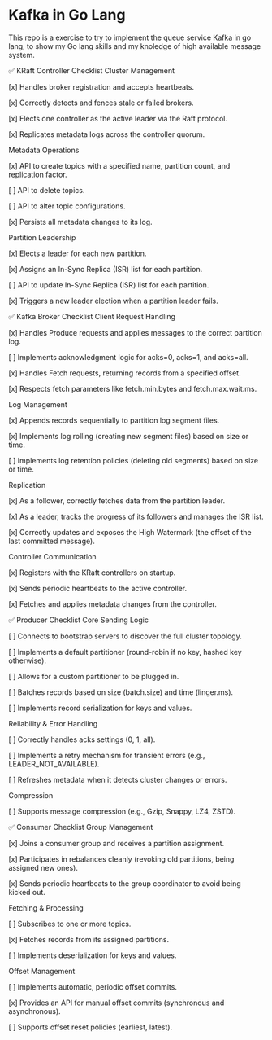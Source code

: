 # Kafka in Go Lang

This repo is a exercise to try to implement the queue service Kafka in go lang,
to show my Go lang skills and my knoledge of high available message system.

✅ KRaft Controller Checklist
Cluster Management

[x] Handles broker registration and accepts heartbeats.

[x] Correctly detects and fences stale or failed brokers.

[x] Elects one controller as the active leader via the Raft protocol.

[x] Replicates metadata logs across the controller quorum.

Metadata Operations

[x] API to create topics with a specified name, partition count, and replication factor.

[ ] API to delete topics.

[ ] API to alter topic configurations.

[x] Persists all metadata changes to its log.

Partition Leadership

[x] Elects a leader for each new partition.

[x] Assigns an In-Sync Replica (ISR) list for each partition.

[ ] API to update In-Sync Replica (ISR) list for each partition.

[x] Triggers a new leader election when a partition leader fails.

✅ Kafka Broker Checklist
Client Request Handling

[x] Handles Produce requests and applies messages to the correct partition log.

[ ] Implements acknowledgment logic for acks=0, acks=1, and acks=all.

[x] Handles Fetch requests, returning records from a specified offset.

[x] Respects fetch parameters like fetch.min.bytes and fetch.max.wait.ms.

Log Management

[x] Appends records sequentially to partition log segment files.

[x] Implements log rolling (creating new segment files) based on size or time.

[ ] Implements log retention policies (deleting old segments) based on size or time.

Replication

[x] As a follower, correctly fetches data from the partition leader.

[x] As a leader, tracks the progress of its followers and manages the ISR list.

[x] Correctly updates and exposes the High Watermark (the offset of the last committed message).

Controller Communication

[x] Registers with the KRaft controllers on startup.

[x] Sends periodic heartbeats to the active controller.

[x] Fetches and applies metadata changes from the controller.

✅ Producer Checklist
Core Sending Logic

[ ] Connects to bootstrap servers to discover the full cluster topology.

[ ] Implements a default partitioner (round-robin if no key, hashed key otherwise).

[ ] Allows for a custom partitioner to be plugged in.

[ ] Batches records based on size (batch.size) and time (linger.ms).

[ ] Implements record serialization for keys and values.

Reliability & Error Handling

[ ] Correctly handles acks settings (0, 1, all).

[ ] Implements a retry mechanism for transient errors (e.g., LEADER_NOT_AVAILABLE).

[ ] Refreshes metadata when it detects cluster changes or errors.

Compression

[ ] Supports message compression (e.g., Gzip, Snappy, LZ4, ZSTD).

✅ Consumer Checklist
Group Management

[x] Joins a consumer group and receives a partition assignment.

[x] Participates in rebalances cleanly (revoking old partitions, being assigned new ones).

[x] Sends periodic heartbeats to the group coordinator to avoid being kicked out.

Fetching & Processing

[ ] Subscribes to one or more topics.

[x] Fetches records from its assigned partitions.

[ ] Implements deserialization for keys and values.

Offset Management

[ ] Implements automatic, periodic offset commits.

[x] Provides an API for manual offset commits (synchronous and asynchronous).

[ ] Supports offset reset policies (earliest, latest).
